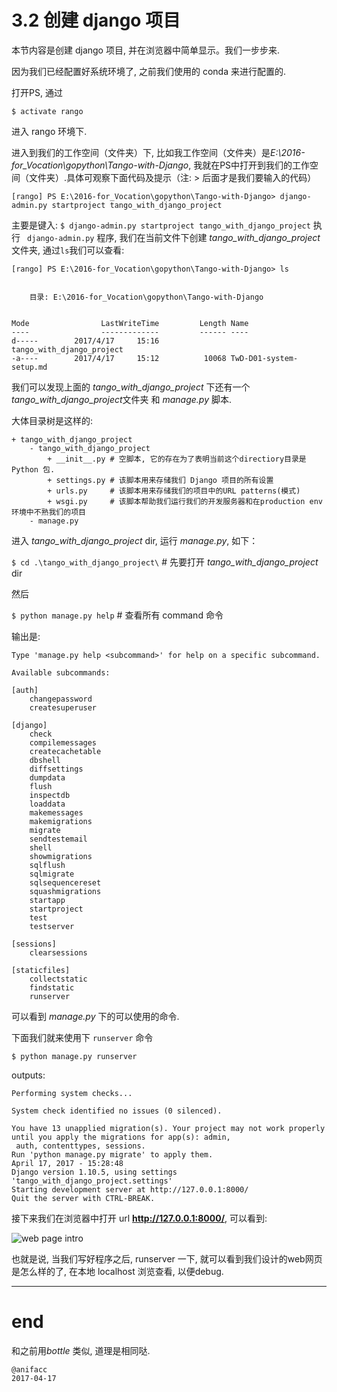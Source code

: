 # 3.2 创建 django 项目

本节内容是创建 django 项目, 并在浏览器中简单显示。我们一步步来.

因为我们已经配置好系统环境了, 之前我们使用的 conda 来进行配置的.

打开PS, 通过

`$ activate rango` 

进入 rango 环境下.

进入到我们的工作空间（文件夹）下, 比如我工作空间（文件夹）是*E:\2016-for_Vocation\gopython\Tango-with-Django*, 我就在PS中打开到我们的工作空间（文件夹）.具体可观察下面代码及提示（注: > 后面才是我们要输入的代码）

    [rango] PS E:\2016-for_Vocation\gopython\Tango-with-Django> django-admin.py startproject tango_with_django_project

主要是键入: `$ django-admin.py startproject tango_with_django_project` 执行 ` django-admin.py` 程序, 我们在当前文件下创建 *tango_with_django_project* 文件夹, 通过`ls`我们可以查看:

```
[rango] PS E:\2016-for_Vocation\gopython\Tango-with-Django> ls


    目录: E:\2016-for_Vocation\gopython\Tango-with-Django


Mode                LastWriteTime         Length Name
----                -------------         ------ ----
d-----        2017/4/17     15:16                tango_with_django_project
-a----        2017/4/17     15:12          10068 TwD-D01-system-setup.md
```

我们可以发现上面的 *tango_with_django_project* 下还有一个 *tango_with_django_project*文件夹 和 *manage.py* 脚本.

大体目录树是这样的:

```
+ tango_with_django_project
    - tango_with_django_project
        + __init__.py # 空脚本, 它的存在为了表明当前这个directiory目录是 Python 包.
        + settings.py # 该脚本用来存储我们 Django 项目的所有设置
        + urls.py     # 该脚本用来存储我们的项目中的URL patterns(模式)
        + wsgi.py     # 该脚本帮助我们运行我们的开发服务器和在production env环境中不熟我们的项目
    - manage.py
```

进入 *tango_with_django_project* dir, 运行 *manage.py*, 如下：


`$ cd .\tango_with_django_project\`  # 先要打开 *tango_with_django_project* dir

然后

`$ python manage.py help` # 查看所有 command 命令

输出是:
```
Type 'manage.py help <subcommand>' for help on a specific subcommand.

Available subcommands:

[auth]
    changepassword
    createsuperuser

[django]
    check
    compilemessages
    createcachetable
    dbshell
    diffsettings
    dumpdata
    flush
    inspectdb
    loaddata
    makemessages
    makemigrations
    migrate
    sendtestemail
    shell
    showmigrations
    sqlflush
    sqlmigrate
    sqlsequencereset
    squashmigrations
    startapp
    startproject
    test
    testserver

[sessions]
    clearsessions

[staticfiles]
    collectstatic
    findstatic
    runserver
```

可以看到 *manage.py* 下的可以使用的命令.

下面我们就来使用下 `runserver` 命令

`$ python manage.py runserver`

outputs:

```
Performing system checks...

System check identified no issues (0 silenced).

You have 13 unapplied migration(s). Your project may not work properly until you apply the migrations for app(s): admin,
 auth, contenttypes, sessions.
Run 'python manage.py migrate' to apply them.
April 17, 2017 - 15:28:48
Django version 1.10.5, using settings 'tango_with_django_project.settings'
Starting development server at http://127.0.0.1:8000/
Quit the server with CTRL-BREAK.
```

接下来我们在浏览器中打开 url **http://127.0.0.1:8000/**, 可以看到:

![web page intro](https://dn-learnml.qbox.me/image/web/web-django-c03-02-webpage.JPG)

也就是说, 当我们写好程序之后, runserver 一下, 就可以看到我们设计的web网页是怎么样的了, 在本地 localhost 浏览查看, 以便debug.

---

# end

和之前用*bottle* 类似, 道理是相同哒.

    @anifacc
    2017-04-17